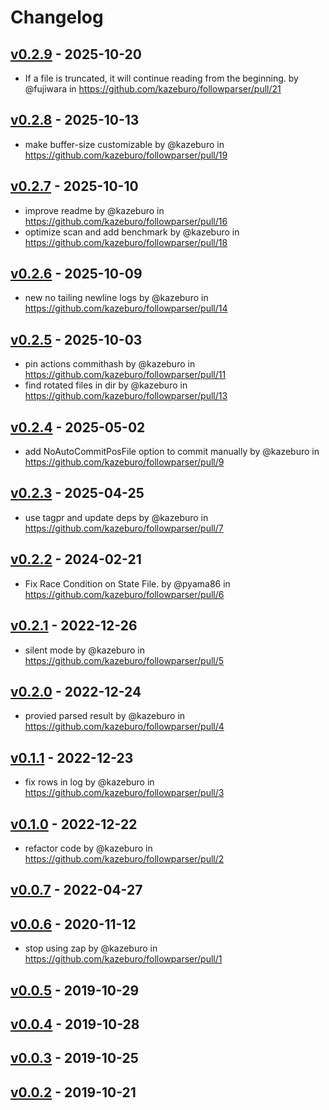 # Changelog

## [v0.2.9](https://github.com/kazeburo/followparser/compare/v0.2.8...v0.2.9) - 2025-10-20
- If a file is truncated, it will continue reading from the beginning. by @fujiwara in https://github.com/kazeburo/followparser/pull/21

## [v0.2.8](https://github.com/kazeburo/followparser/compare/v0.2.7...v0.2.8) - 2025-10-13
- make buffer-size customizable by @kazeburo in https://github.com/kazeburo/followparser/pull/19

## [v0.2.7](https://github.com/kazeburo/followparser/compare/v0.2.6...v0.2.7) - 2025-10-10
- improve readme by @kazeburo in https://github.com/kazeburo/followparser/pull/16
- optimize scan and add benchmark by @kazeburo in https://github.com/kazeburo/followparser/pull/18

## [v0.2.6](https://github.com/kazeburo/followparser/compare/v0.2.5...v0.2.6) - 2025-10-09
- new no tailing newline logs by @kazeburo in https://github.com/kazeburo/followparser/pull/14

## [v0.2.5](https://github.com/kazeburo/followparser/compare/v0.2.4...v0.2.5) - 2025-10-03
- pin actions commithash by @kazeburo in https://github.com/kazeburo/followparser/pull/11
- find rotated files in dir by @kazeburo in https://github.com/kazeburo/followparser/pull/13

## [v0.2.4](https://github.com/kazeburo/followparser/compare/v0.2.3...v0.2.4) - 2025-05-02
- add NoAutoCommitPosFile option to commit manually by @kazeburo in https://github.com/kazeburo/followparser/pull/9

## [v0.2.3](https://github.com/kazeburo/followparser/compare/v0.2.2...v0.2.3) - 2025-04-25
- use tagpr and update deps by @kazeburo in https://github.com/kazeburo/followparser/pull/7

## [v0.2.2](https://github.com/kazeburo/followparser/compare/v0.2.1...v0.2.2) - 2024-02-21
- Fix Race Condition on State File. by @pyama86 in https://github.com/kazeburo/followparser/pull/6

## [v0.2.1](https://github.com/kazeburo/followparser/compare/v0.2.0...v0.2.1) - 2022-12-26
- silent mode by @kazeburo in https://github.com/kazeburo/followparser/pull/5

## [v0.2.0](https://github.com/kazeburo/followparser/compare/v0.1.1...v0.2.0) - 2022-12-24
- provied parsed result by @kazeburo in https://github.com/kazeburo/followparser/pull/4

## [v0.1.1](https://github.com/kazeburo/followparser/compare/v0.1.0...v0.1.1) - 2022-12-23
- fix rows in log by @kazeburo in https://github.com/kazeburo/followparser/pull/3

## [v0.1.0](https://github.com/kazeburo/followparser/compare/v0.0.7...v0.1.0) - 2022-12-22
- refactor code by @kazeburo in https://github.com/kazeburo/followparser/pull/2

## [v0.0.7](https://github.com/kazeburo/followparser/compare/v0.0.6...v0.0.7) - 2022-04-27

## [v0.0.6](https://github.com/kazeburo/followparser/compare/v0.0.5...v0.0.6) - 2020-11-12
- stop using zap by @kazeburo in https://github.com/kazeburo/followparser/pull/1

## [v0.0.5](https://github.com/kazeburo/followparser/compare/v0.0.4...v0.0.5) - 2019-10-29

## [v0.0.4](https://github.com/kazeburo/followparser/compare/v0.0.3...v0.0.4) - 2019-10-28

## [v0.0.3](https://github.com/kazeburo/followparser/compare/v0.0.2...v0.0.3) - 2019-10-25

## [v0.0.2](https://github.com/kazeburo/followparser/commits/v0.0.2) - 2019-10-21
